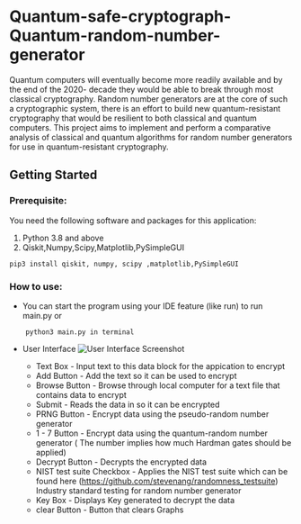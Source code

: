 # Quantum-safe-cryptograph-Quantum-random-number-generator

Quantum computers will eventually become more readily available and by the end of the 2020- decade 
they would be able to break through most classical cryptography. Random number generators are at the 
core of such a cryptographic system, there is an effort to build new quantum-resistant cryptography that 
would be resilient to both classical and quantum computers. This project aims to implement and perform a 
comparative analysis of classical and quantum algorithms for random number generators for use in quantum-resistant cryptography.

## Getting Started

### Prerequisite:
You need the following software and packages for this application:
1. Python 3.8 and above 
2. Qiskit,Numpy,Scipy,Matplotlib,PySimpleGUI
```
pip3 install qiskit, numpy, scipy ,matplotlib,PySimpleGUI
```

### How to use:
* You can start the program using your IDE feature (like run) to run main.py or 
```
    python3 main.py in terminal 
```
* User Interface
![User Interface Screenshot](https://github.com/CS-UWC/Quantum-safe-cryptograph-Quantum-random-number-generator-/blob/main/UI.PNG)

    * Text Box - Input text to this data block for the appication to encrypt
    * Add Button - Add the text so it can be used to encrypt
    * Browse Button - Browse through local computer for a text file that contains data to encrypt
    * Submit - Reads the data in so it can be encrypted
    * PRNG Button - Encrypt data using the pseudo-random number generator 
    * 1 - 7 Button - Encrypt data using the quantum-random number generator ( The number implies how much Hardman gates should be applied)  
    * Decrypt Button - Decrypts the encrypted data
    * NIST test suite Checkbox - Applies the NIST test suite which can be found here (https://github.com/stevenang/randomness_testsuite)
				Industry standard testing for random number generator     
    * Key Box - Displays Key generated to decrypt the data
    * clear Button - Button that clears Graphs
